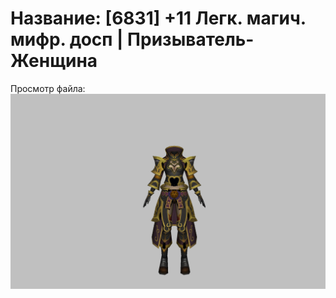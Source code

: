 # Название: [6831] +11 Легк. магич. мифр. досп | Призыватель-Женщина

Просмотр файла:
![p090023.png](p090023.png)